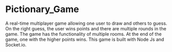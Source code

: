 # Pictionary_Game


A real-time multiplayer game allowing one user to draw and others to guess. On the right guess, the user wins points and there are multiple rounds in the game. The game has the functionality of multiple rooms.  At the end of the game, one with the higher points wins. This game is built with Node Js and Socket.io.



